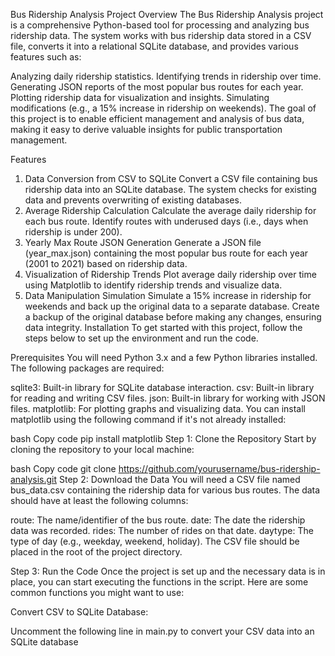 Bus Ridership Analysis
Project Overview
The Bus Ridership Analysis project is a comprehensive Python-based tool for processing and analyzing bus ridership data. The system works with bus ridership data stored in a CSV file, converts it into a relational SQLite database, and provides various features such as:

Analyzing daily ridership statistics.
Identifying trends in ridership over time.
Generating JSON reports of the most popular bus routes for each year.
Plotting ridership data for visualization and insights.
Simulating modifications (e.g., a 15% increase in ridership on weekends).
The goal of this project is to enable efficient management and analysis of bus data, making it easy to derive valuable insights for public transportation management.

Features
1. Data Conversion from CSV to SQLite
Convert a CSV file containing bus ridership data into an SQLite database.
The system checks for existing data and prevents overwriting of existing databases.
2. Average Ridership Calculation
Calculate the average daily ridership for each bus route.
Identify routes with underused days (i.e., days when ridership is under 200).
3. Yearly Max Route JSON Generation
Generate a JSON file (year_max.json) containing the most popular bus route for each year (2001 to 2021) based on ridership data.
4. Visualization of Ridership Trends
Plot average daily ridership over time using Matplotlib to identify ridership trends and visualize data.
5. Data Manipulation Simulation
Simulate a 15% increase in ridership for weekends and back up the original data to a separate database.
Create a backup of the original database before making any changes, ensuring data integrity.
Installation
To get started with this project, follow the steps below to set up the environment and run the code.

Prerequisites
You will need Python 3.x and a few Python libraries installed. The following packages are required:

sqlite3: Built-in library for SQLite database interaction.
csv: Built-in library for reading and writing CSV files.
json: Built-in library for working with JSON files.
matplotlib: For plotting graphs and visualizing data.
You can install matplotlib using the following command if it's not already installed:

bash
Copy code
pip install matplotlib
Step 1: Clone the Repository
Start by cloning the repository to your local machine:

bash
Copy code
git clone https://github.com/yourusername/bus-ridership-analysis.git
Step 2: Download the Data
You will need a CSV file named bus_data.csv containing the ridership data for various bus routes. The data should have at least the following columns:

route: The name/identifier of the bus route.
date: The date the ridership data was recorded.
rides: The number of rides on that date.
daytype: The type of day (e.g., weekday, weekend, holiday).
The CSV file should be placed in the root of the project directory.

Step 3: Run the Code
Once the project is set up and the necessary data is in place, you can start executing the functions in the script. Here are some common functions you might want to use:

Convert CSV to SQLite Database:

Uncomment the following line in main.py to convert your CSV data into an SQLite database
